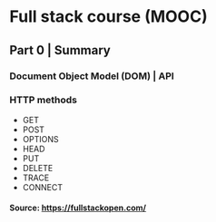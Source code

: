 # Full stack course (MOOC)

## Part 0 | Summary

### Document Object Model (DOM) | API
### HTTP methods
- GET
- POST
- OPTIONS
- HEAD
- PUT
- DELETE
- TRACE
- CONNECT


#### Source: https://fullstackopen.com/
